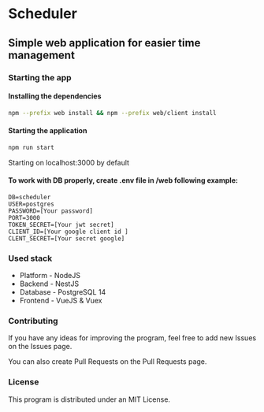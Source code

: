 # Scheduler

## Simple web application for easier time management

### Starting the app

#### Installing the dependencies
```bash
npm --prefix web install && npm --prefix web/client install
```
#### Starting the application
```bash
npm run start 
```

Starting on localhost:3000 by default

#### To work with DB properly, create .env file in /web following example:
```.dotenv
DB=scheduler
USER=postgres
PASSWORD=[Your password]
PORT=3000
TOKEN_SECRET=[Your jwt secret]
CLIENT_ID=[Your google client id ]
CLENT_SECRET=[Your secret google]
```

### Used stack
* Platform - NodeJS
* Backend - NestJS 
* Database - PostgreSQL 14 
* Frontend - VueJS & Vuex

### Contributing
If you have any ideas for improving the program, feel free to add new Issues on the Issues page.

You can also create Pull Requests on the Pull Requests page.

### License
This program is distributed under an MIT License.